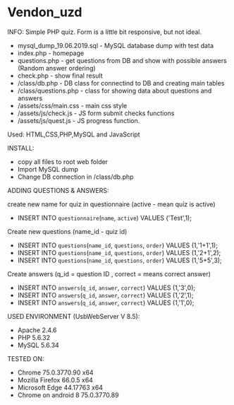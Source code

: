 # Vendon_uzd

INFO:
Simple PHP quiz. Form is a little bit responsive, but not ideal.

* mysql_dump_19.06.2019.sql - MySQL database dump with test data
* index.php - homepage
* questions.php - get questions from DB and show with possible answers (Random answer ordering)
* check.php - show final result
* /class/db.php - DB class for connectind to DB and creating main tables
* /class/questions.php - class for showing data about questions and answers
* /assets/css/main.css - main css style
* /assets/js/check.js - JS form submit checks functions
* /assets/js/quest.js - JS progress function. 

Used: 
HTML,CSS,PHP,MySQL and JavaScript

INSTALL:
* copy all files to root web folder
* Import MySQL dump
* Change DB connection in /class/db.php


ADDING QUESTIONS & ANSWERS:

create new name for quiz in questionnaire (active - mean quiz is active)
* INSERT INTO `questionnaire`(`name`, `active`) VALUES ('Test',1);

Create new questions (name_id - quiz id)
* INSERT INTO `questions`(`name_id`, `questions`, `order`) VALUES (1,'1+1',1);
* INSERT INTO `questions`(`name_id`, `questions`, `order`) VALUES (1,'2+1',2);
* INSERT INTO `questions`(`name_id`, `questions`, `order`) VALUES (1,'5+5',3);

Create answers (q_id = question ID , correct = means correct answer)

* INSERT INTO `answers`(`q_id`, `answer`, `correct`) VALUES (1,'3',0);
* INSERT INTO `answers`(`q_id`, `answer`, `correct`) VALUES (1,'2',1);
* INSERT INTO `answers`(`q_id`, `answer`, `correct`) VALUES (1,'1',0);

USED ENVIRONMENT (UsbWebServer V 8.5):
* Apache 2.4.6
* PHP 5.6.32
* MySQL 5.6.34

TESTED ON: 
* Chrome 75.0.3770.90 x64
* Mozilla Firefox 66.0.5 x64
* Microsoft Edge 44.17763 x64
* Chrome on android 8 75.0.3770.89
